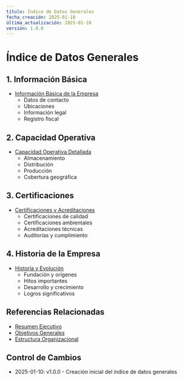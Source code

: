 ```yaml
---
título: Índice de Datos Generales
fecha_creación: 2025-01-10
última_actualización: 2025-01-10
versión: 1.0.0
---
```


# Índice de Datos Generales

## 1. Información Básica
- [Información Básica de la Empresa](01_informacion_basica.md)
  - Datos de contacto
  - Ubicaciones
  - Información legal
  - Registro fiscal

## 2. Capacidad Operativa
- [Capacidad Operativa Detallada](02_capacidad_operativa.md)
  - Almacenamiento
  - Distribución
  - Producción
  - Cobertura geográfica

## 3. Certificaciones
- [Certificaciones y Acreditaciones](03_certificaciones.md)
  - Certificaciones de calidad
  - Certificaciones ambientales
  - Acreditaciones técnicas
  - Auditorías y cumplimiento

## 4. Historia de la Empresa
- [Historia y Evolución](04_historia_empresa.md)
  - Fundación y orígenes
  - Hitos importantes
  - Desarrollo y crecimiento
  - Logros significativos

## Referencias Relacionadas
- [Resumen Ejecutivo](../00_resumen_ejecutivo.md)
- [Objetivos Generales](../02_objetivos/01_objetivos_generales.md)
- [Estructura Organizacional](../03_estructura_organizacional/00_indice_organizacion.md)

## Control de Cambios
- 2025-01-10: v1.0.0 - Creación inicial del índice de datos generales